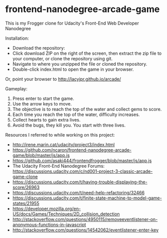 frontend-nanodegree-arcade-game
===============================
This is my Frogger clone for Udacity's Front-End Web Developer Nanodegree


Installation:

* Download the repository:
* Click download ZIP on the right of the screen, then extract the zip file to your computer, or clone the repository using git.
* Navigate to where you unzipped the file or cloned the repository.
* Double-click index.html to open the game in your browser.

Or, point your browser to http://lacyjpr.github.io/arcade/


Gameplay:

1. Press enter to start the game.
2. Use the arrow keys to move.
3. The objective is to reach the top of the water and collect gems to score.
4. Each time you reach the top of the water, difficulty increases.
5. Collect hearts to gain extra lives.
5. Avoid the bugs, they kill you. You start with three lives.

Resources I referred to while working on this project:

* http://irene.marin.cat/udacity/project3/index.html
* https://github.com/ncaron/frontend-nanodegree-arcade-game/blob/master/js/app.js
* https://github.com/asaki444/frontendfrogger/blob/master/js/app.js
* The Udacity Front-End Nanodegree Forums: https://discussions.udacity.com/c/nd001-project-3-classic-arcade-game-clone
* https://discussions.udacity.com/t/having-trouble-displaying-the-score/26963
* https://discussions.udacity.com/t/need-help-refactoring/32466
* https://discussions.udacity.com/t/finite-state-machine-to-model-game-states/21955
* https://developer.mozilla.org/en-US/docs/Games/Techniques/2D_collision_detection
* http://stackoverflow.com/questions/4950115/removeeventlistener-on-anonymous-functions-in-javascript
* http://stackoverflow.com/questions/14542062/eventlistener-enter-key

